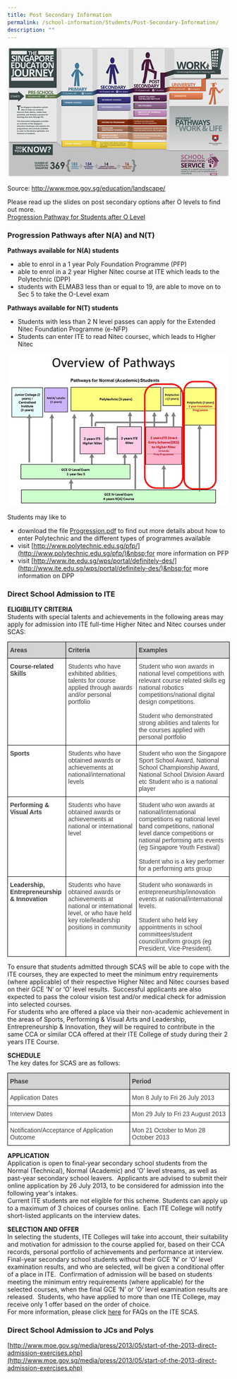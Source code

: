 ```yaml
---
title: Post Secondary Information
permalink: /school-information/Students/Post-Secondary-Information/
description: ""
---
```

![](/images/School%20information/Students/Post%20Secondary%20Information/Q1.png)

Source: http://www.moe.gov.sg/education/landscape/

Please read up the slides on post secondary options after O levels to find out more.  
[Progression Pathway for Students after O Level](/files/Post%20Secondary%20Information/Progression-Pathway-for-Students-after-O-Level.pdf)

### **Progression Pathways after N(A) and N(T)**

**Pathways available for N(A) students**

*   able to enrol in a 1 year Poly Foundation Programme (PFP)
*   able to enrol in a 2 year Higher Nitec course at ITE which leads to the Polytechnic (DPP)
*   students with ELMAB3 less than or equal to 19, are able to move on to Sec 5 to take the O-Level exam

**Pathways available for N(T) students**

*   Students with less than 2 N level passes can apply for the Extended Nitec Foundation Programme (e-NFP)
*   Students can enter ITE to read Nitec coursec, which leads to Higher Nitec

![](/images/School%20information/Students/Post%20Secondary%20Information/Q2.jpg)

Students may like to

*   download the file&nbsp;[Progression.pdf](/files/Post%20Secondary%20Information/Progression.pdf)&nbsp;to find out more details about how to enter Polytechnic and the different types of programmes available
*   visit&nbsp;[http://www.polytechnic.edu.sg/pfp/](http://www.polytechnic.edu.sg/pfp/)&nbsp;for more information on PFP
*   visit&nbsp;[http://www.ite.edu.sg/wps/portal/definitely-des/](http://www.ite.edu.sg/wps/portal/definitely-des/)&nbsp;for more information on DPP

### **Direct School Admission to ITE**

**ELIGIBILITY CRITERIA**  
Students with special talents and achievements in the following areas may apply for admission into ITE full-time Higher Nitec and Nitec courses under SCAS:

<style type="text/css">
.tg  {border-collapse:collapse;border-spacing:0;}
.tg td{border-color:black;border-style:solid;border-width:1px;font-family:Arial, sans-serif;font-size:14px;
  overflow:hidden;padding:10px 5px;word-break:normal;}
.tg th{border-color:black;border-style:solid;border-width:1px;font-family:Arial, sans-serif;font-size:14px;
  font-weight:normal;overflow:hidden;padding:10px 5px;word-break:normal;}
.tg .tg-dox4{background-color:#FFF;color:#3A3A3A;text-align:left;vertical-align:top}
.tg .tg-sqe0{background-color:#D3D3D3;color:#3A3A3A;font-weight:bold;text-align:left;vertical-align:top}
.tg .tg-c1uv{background-color:#FFF;color:#3A3A3A;font-weight:bold;text-align:left;vertical-align:top}
</style>
<table class="tg">
<thead>
  <tr>
    <th class="tg-sqe0"><span style="font-weight:700;font-style:inherit;background-color:lightgrey">Areas</span></th>
    <th class="tg-sqe0"><span style="font-weight:700;font-style:inherit;background-color:lightgrey">Criteria</span></th>
    <th class="tg-sqe0"><span style="font-weight:700;font-style:inherit;background-color:lightgrey">Examples</span></th>
  </tr>
</thead>
<tbody>
  <tr>
    <td class="tg-c1uv"><span style="font-weight:700">Course-related Skills</span></td>
    <td class="tg-dox4"><span style="font-weight:inherit;font-style:inherit">Students who have exhibited abilities, talents for course applied through awards and/or personal portfolio</span></td>
    <td class="tg-dox4"><span style="font-weight:inherit;font-style:inherit">Student who won awards in national level competitions with relevant course related skills eg national robotics competitions/national digital design competitions.</span><br><br><span style="font-weight:inherit;font-style:inherit">Student who demonstrated strong abilities and talents for the courses applied with personal portfolio</span></td>
  </tr>
  <tr>
    <td class="tg-c1uv"><span style="font-weight:700">Sports</span></td>
    <td class="tg-dox4"><span style="font-weight:inherit;font-style:inherit">Students who have obtained awards or achievements at national/international levels</span></td>
    <td class="tg-dox4"><span style="font-weight:inherit;font-style:inherit">Student who won the Singapore Sport School Award, National School Championship Award, National School Division Award etc Student who is a national player</span></td>
  </tr>
  <tr>
    <td class="tg-c1uv"><span style="font-weight:700">Performing & Visual Arts</span></td>
    <td class="tg-dox4"><span style="font-weight:inherit;font-style:inherit">Students who have obtained awards or achievements at national or international level</span></td>
    <td class="tg-dox4"><span style="font-weight:inherit;font-style:inherit">Student who won awards at national/international competitions eg national level band competitions, national level dance competitions or national performing arts events (eg Singapore Youth Festival)</span><br><br><span style="font-weight:inherit;font-style:inherit">Student who is a key performer for a performing arts group</span></td>
  </tr>
  <tr>
    <td class="tg-c1uv"><span style="font-weight:700">Leadership, Entrepreneurship & Innovation</span></td>
    <td class="tg-dox4"><span style="font-weight:inherit;font-style:inherit">Students who have obtained awards or achievements at national or international level, or who have held key role/leadership positions in community</span></td>
    <td class="tg-dox4"><span style="font-weight:inherit;font-style:inherit">Student who wonawards in entrepreneurship/innovation events at national/international levels.</span><br><br><span style="font-weight:inherit;font-style:inherit">Student who held key appointments in school committees/student council/uniform groups (eg President, Vice-President).</span></td>
  </tr>
</tbody>
</table>

To ensure that students admitted through SCAS will be able to cope with the ITE courses, they are expected to meet the minimum entry requirements (where applicable) of their respective Higher Nitec and Nitec courses based on their GCE ‘N’ or ‘O’ level results. &nbsp;Successful applicants are also expected to pass the colour vision test and/or medical check for admission into selected courses.  
For students who are offered a place via their non-academic achievement in the areas of Sports, Performing & Visual Arts and Leadership, Entrepreneurship & Innovation, they will be required to contribute in the same CCA or similar CCA offered at their ITE College of study during their 2 years ITE Course.

**SCHEDULE**  
The key dates for SCAS are as follows:

<style type="text/css">
.tg  {border-collapse:collapse;border-spacing:0;}
.tg td{border-color:black;border-style:solid;border-width:1px;font-family:Arial, sans-serif;font-size:14px;
  overflow:hidden;padding:10px 5px;word-break:normal;}
.tg th{border-color:black;border-style:solid;border-width:1px;font-family:Arial, sans-serif;font-size:14px;
  font-weight:normal;overflow:hidden;padding:10px 5px;word-break:normal;}
.tg .tg-dox4{background-color:#FFF;color:#3A3A3A;text-align:left;vertical-align:top}
.tg .tg-sqe0{background-color:#D3D3D3;color:#3A3A3A;font-weight:bold;text-align:left;vertical-align:top}
</style>
<table class="tg">
<thead>
  <tr>
    <th class="tg-sqe0"><span style="font-weight:700;font-style:inherit;background-color:lightgrey">Phase</span></th>
    <th class="tg-sqe0"><span style="font-weight:700;font-style:inherit;background-color:lightgrey">Period</span></th>
  </tr>
</thead>
<tbody>
  <tr>
    <td class="tg-dox4"><span style="font-weight:inherit;font-style:inherit">Application Dates</span></td>
    <td class="tg-dox4"><span style="font-weight:inherit;font-style:inherit">Mon 8 July to Fri 26 July 2013</span></td>
  </tr>
  <tr>
    <td class="tg-dox4"><span style="font-weight:inherit;font-style:inherit">Interview Dates</span></td>
    <td class="tg-dox4"><span style="font-weight:inherit;font-style:inherit">Mon 29 July to Fri 23 August 2013</span></td>
  </tr>
  <tr>
    <td class="tg-dox4"><span style="font-weight:inherit;font-style:inherit">Notification/Acceptance of Application Outcome</span></td>
    <td class="tg-dox4"><span style="font-weight:inherit;font-style:inherit">Mon 21 October to Mon 28 October 2013</span></td>
  </tr>
</tbody>
</table>

**APPLICATION**  
Application is open to final-year secondary school students from the Normal (Technical), Normal (Academic) and ‘O’ level streams, as well as past-year secondary school leavers. &nbsp;Applicants are advised to submit their online application by 26 July 2013, to be considered for admission into the following year's intakes.  
Current ITE students are not eligible for this scheme. Students can apply up to a maximum of 3 choices of courses online. &nbsp;Each ITE College will notify short-listed applicants on the interview dates.

**SELECTION AND OFFER**  
In selecting the students, ITE Colleges will take into account, their suitability and motivation for admission to the course applied for, based on their CCA records, personal portfolio of achievements and performance at interview.  
Final-year secondary school students without their GCE ‘N’ or ‘O’ level examination results, and who are selected, will be given a conditional offer of a place in ITE. &nbsp;Confirmation of admission will be based on students meeting the minimum entry requirements (where applicable) for the selected courses, when the final GCE ‘N’ or ‘O’ level examination results are released. &nbsp;Students, who have applied to more than one ITE College, may receive only 1 offer based on the order of choice.  
For more information, please click&nbsp;[here](https://www.ite.edu.sg/wps/wcm/connect/1b4db5804bca7ff2b1d0b15b11ba44f7/SCAS+2014+FAQ_Apr13_Final.pdf?MOD=AJPERES)&nbsp;for FAQs on the ITE SCAS.

### **Direct School Admission to JCs and Polys**

[http://www.moe.gov.sg/media/press/2013/05/start-of-the-2013-direct-admission-exercises.php](http://www.moe.gov.sg/media/press/2013/05/start-of-the-2013-direct-admission-exercises.php)